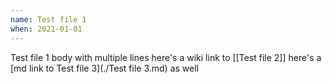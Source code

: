 ```yaml
---
name: Test file 1
when: 2021-01-01
---
```


Test file 1 body
with multiple lines
here's a wiki link to [[Test file 2]]
here's a [md link to Test file 3](./Test file 3.md) as well
